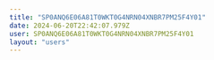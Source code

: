 ```yaml
---
title: "SP0ANQ6E06A81T0WKT0G4NRN04XNBR7PM25F4Y01"
date: 2024-06-20T22:42:07.979Z
user: SP0ANQ6E06A81T0WKT0G4NRN04XNBR7PM25F4Y01
layout: "users"
---
```

    